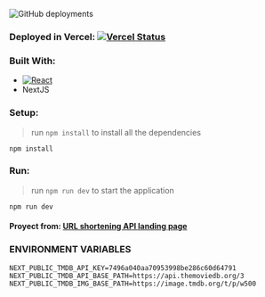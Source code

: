 ![GitHub deployments](https://img.shields.io/github/deployments/inespr/entertaiment_web_app_react_nextjs/production?label=Vercel&logo=vercel)

### Deployed in Vercel:  [![Vercel Status](https://img.shields.io/badge/Vercel-000000?style=for-the-badge&logo=vercel&logoColor=white)](https://entertaiment-web-app-inespr.vercel.app/)


### Built With:

* [![React](https://img.shields.io/badge/React-20232A?style=for-the-badge&logo=react&logoColor=61DAFB)](https://react.dev/)
* NextJS

### Setup:

> run `npm install` to install all the dependencies
```shell
npm install
```
### Run:
> run `npm run dev` to start the application
```shell
npm run dev
```
#### Proyect from: [URL shortening API landing page](https://www.frontendmentor.io/challenges/entertainment-web-app-J-UhgAW1X)

### ENVIRONMENT VARIABLES
```shell
NEXT_PUBLIC_TMDB_API_KEY=7496a040aa70953998be286c60d64791
NEXT_PUBLIC_TMDB_API_BASE_PATH=https://api.themoviedb.org/3
NEXT_PUBLIC_TMDB_IMG_BASE_PATH=https://image.tmdb.org/t/p/w500
```
